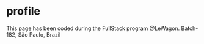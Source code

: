 # profile
This page has been coded during the FullStack program @LeWagon.
Batch-182, São Paulo, Brazil
